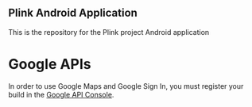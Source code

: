 ## Plink Android Application

This is the repository for the Plink project Android application

# Google APIs

In order to use Google Maps and Google Sign In, you must register your build in the [Google API Console](https://console.developers.google.com/).

